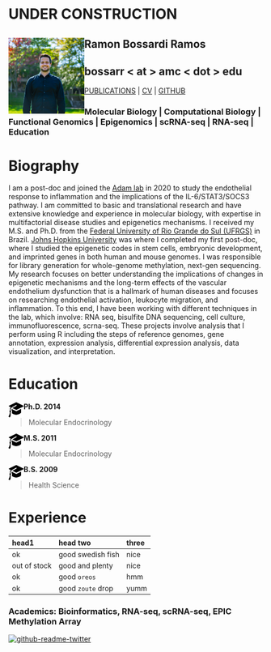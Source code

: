 
# UNDER CONSTRUCTION


## Ramon Bossardi Ramos <img align="left" width="150" height="150" src="IMG_6431.jpg"> 

## bossarr < at > amc < dot > edu

[PUBLICATIONS](https://www.ncbi.nlm.nih.gov/myncbi/1FSzeD3716F5r/bibliography/public/) | [CV]( ) | [GITHUB](https://github.com/ramonbossardi)





### Molecular Biology | Computational Biology | Functional Genomics | Epigenomics | scRNA-seq | RNA-seq | Education 

<h1>Biography</h1>

 I am a post-doc and joined the [Adam lab](adamlabs.org) in 2020 to study the endothelial response to inflammation and the implications of the IL-6/STAT3/SOCS3 pathway. I am committed to basic and translational research and have extensive knowledge and experience in molecular biology, with expertise in multifactorial disease studies and epigenetics mechanisms. I received my M.S. and Ph.D. from the [Federal University of Rio Grande do Sul (UFRGS)](https://www.ufrgs.br/ppgendo/) in Brazil. [Johns Hopkins University](https://publichealth.jhu.edu/departments/environmental-health-and-engineering/research-and-practice/faculty-research-interests/the-wang-laboratory-of-human-environmental-epigenomes) was where I completed my first post-doc, where I studied the epigenetic codes in stem cells, embryonic development, and imprinted genes in both human and mouse genomes. I was responsible for library generation for whole-genome methylation, next-gen sequencing.  
 My research focuses on better understanding the implications of changes in epigenetic mechanisms and the long-term effects of the vascular endothelium dysfunction that is a hallmark of human diseases and focuses on researching endothelial activation, leukocyte migration, and inflammation.
 To this end, I have been working with different techniques in the lab, which involve: RNA seq, bisulfite DNA sequencing, cell culture, immunofluorescence, scrna-seq. These projects involve analysis that I perform using R including the steps of reference genomes, gene annotation, expression analysis, differential expression analysis, data visualization, and interpretation.

<h1>Education</h1>

<img align="left" width="30" height="30" src="education.png">**Ph.D. 2014**
 
> Molecular Endocrinology 
 
<img align="left" width="30" height="30" src="education.png">**M.S. 2011**

> Molecular Endocrinology 

<img align="left" width="30" height="30" src="education.png">**B.S. 2009**

> Health Science
      
<h1>Experience</h1>


| head1        | head two          | three |
|:-------------|:------------------|:------|
| ok           | good swedish fish | nice  |
| out of stock | good and plenty   | nice  |
| ok           | good `oreos`      | hmm   |
| ok           | good `zoute` drop | yumm  |
  

### Academics: Bioinformatics, RNA-seq, scRNA-seq, EPIC Methylation Array 



[![github-readme-twitter](https://github-readme-twitter.gazf.vercel.app/api?id=ramonbossardi&layout=wide)](https://github.com/gazf/github-readme-twitter)


